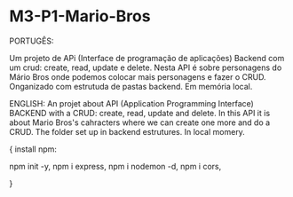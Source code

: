 # M3-P1-Mario-Bros

PORTUGÊS:

Um projeto de APi (Interface de programação de aplicações) Backend com um crud:
create, read, update e delete.
Nesta API é sobre personagens do Mário Bros onde podemos colocar mais personagens e fazer o CRUD. Onganizado com estrutuda de pastas backend.
Em memória local.

ENGLISH:
An projet about API (Application Programming Interface) BACKEND with a CRUD: create, read, update and delete.
In this API it is about Mario Bros's cahracters where we can create one more and do a CRUD. The folder set up in backend estrutures.
In local momery.

{
 install npm:

  npm init -y,
  npm i express,
  npm i nodemon -d,
  npm i cors,

}
